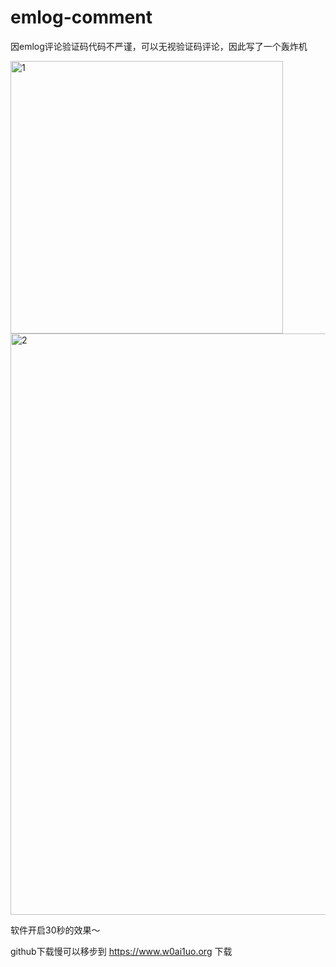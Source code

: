 # emlog-comment
因emlog评论验证码代码不严谨，可以无视验证码评论，因此写了一个轰炸机

<img width="436" alt="1" src="https://user-images.githubusercontent.com/29590985/74593582-89aea880-5067-11ea-9246-ef3d78923cb2.png">

<img width="930" alt="2" src="https://user-images.githubusercontent.com/29590985/74593584-9206e380-5067-11ea-931d-42caaf64cacf.png">

软件开启30秒的效果～

github下载慢可以移步到 https://www.w0ai1uo.org 下载
